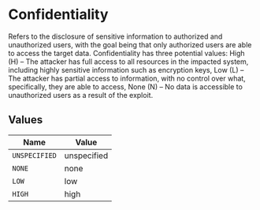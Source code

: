 # Confidentiality

Refers to the disclosure of sensitive information to authorized and unauthorized users, with the goal being that only authorized users are able to access the target data. Confidentiality has three potential values: High (H) – The attacker has full access to all resources in the impacted system, including highly sensitive information such as encryption keys, Low (L) – The attacker has partial access to information, with no control over what, specifically, they are able to access, None (N) – No data is accessible to unauthorized users as a result of the exploit.


## Values

| Name          | Value         |
| ------------- | ------------- |
| `UNSPECIFIED` | unspecified   |
| `NONE`        | none          |
| `LOW`         | low           |
| `HIGH`        | high          |